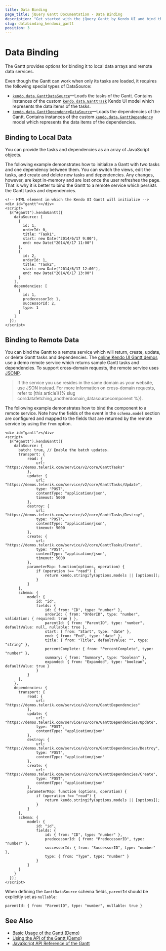 ```yaml
---
title: Data Binding
page_title: jQuery Gantt Documentation - Data Binding
description: "Get started with the jQuery Gantt by Kendo UI and bind the component to local data arrays or remote data services."
slug: databinding_kendoui_gantt
position: 3
---
```


# Data Binding

The Gantt provides options for binding it to local data arrays and remote data services.

Even though the Gantt can work when only its tasks are loaded, it requires the following special types of DataSource:

* [`kendo.data.GanttDataSource`](/api/framework/ganttdatasource)&mdash;Loads the tasks of the Gantt. Contains instances of the custom [`kendo.data.GanttTask`](/api/framework/gantttask) Kendo UI model which represents the data items of the tasks.
* [`kendo.data.GanttDependencyDataSource`](/api/framework/ganttdependencydatasource)&mdash;Loads the dependencies of the Gantt. Contains instances of the custom [`kendo.data.GanttDependency`](/api/framework/ganttdependency) model which represents the data items of the dependencies.

## Binding to Local Data

You can provide the tasks and dependencies as an array of JavaScript objects.

The following example demonstrates how to initialize a Gantt with two tasks and one dependency between them. You can switch the views, edit the tasks, and create and delete new tasks and dependencies. Any changes, however, are kept in-memory and are lost once the user refreshes the page. That is why it is better to bind the Gantt to a remote service which persists the Gantt tasks and dependencies.

    <!-- HTML element in which the Kendo UI Gantt will initialize -->
    <div id="gantt"></div>
    <script>      
      $("#gantt").kendoGantt({
        dataSource: [
          {
            id: 1,
            orderId: 0,
            title: "Task1",
            start: new Date("2014/6/17 9:00"),
            end: new Date("2014/6/17 11:00")
          },
          {
            id: 2,
            orderId: 1,
            title: "Task2",
            start: new Date("2014/6/17 12:00"),
            end: new Date("2014/6/17 13:00")
          }
        ],
        dependencies: [
          {
            id: 1,
            predecessorId: 1,
            successorId: 2,
            type: 1
          }
        ]
      });
    </script>

## Binding to Remote Data

You can bind the Gantt to a remote service which will return, create, update, or delete Gantt tasks and dependencies. The [online Kendo UI Gantt demos](https://demos.telerik.com/kendo-ui/gantt/index) use a demo remote service which returns sample Gantt tasks and dependencies. To support cross-domain requests, the remote service uses [JSONP](https://en.wikipedia.org/wiki/JSONP).

> If the service you use resides in the same domain as your website, use JSON instead. For more information on cross-domain requests, refer to [this article]({% slug corsdatafetching_anotherdomain_datasourcecomponent %}).

The following example demonstrates how to bind the component to a remote service. Note how the fields of the event in the `schema.model` section are configured and mapped to the fields that are returned by the remote service by using the `from` option.

    <div id="gantt"></div>
    <script>      
      $("#gantt").kendoGantt({
        dataSource: {
          batch: true, // Enable the batch updates.
          transport: {
              read: {
                  url: "https://demos.telerik.com/service/v2/core/GanttTasks"
              },
              update: {
                  url: "https://demos.telerik.com/service/v2/core/GanttTasks/Update",
                  type: "POST",
                  contentType: "application/json",
                  timeout: 5000
              },
              destroy: {
                  url: "https://demos.telerik.com/service/v2/core/GanttTasks/Destroy",
                  type: "POST",
                  contentType: "application/json",
                  timeout: 5000
              },
              create: {
                  url: "https://demos.telerik.com/service/v2/core/GanttTasks/Create",
                  type: "POST",
                  contentType: "application/json",
                  timeout: 5000
              },
              parameterMap: function(options, operation) {
                  if (operation !== "read") {
                      return kendo.stringify(options.models || [options]);
                  }
              }
          },
          schema: {
              model: {
                  id: "id",
                  fields: {
                      id: { from: "ID", type: "number" },
                      orderId: { from: "OrderID", type: "number", validation: { required: true } },
                      parentId: { from: "ParentID", type: "number", defaultValue: null, nullable: true },
                      start: { from: "Start", type: "date" },
                      end: { from: "End", type: "date" },
                      title: { from: "Title", defaultValue: "", type: "string" },
                      percentComplete: { from: "PercentComplete", type: "number" },
                      summary: { from: "Summary", type: "boolean" },
                      expanded: { from: "Expanded", type: "boolean", defaultValue: true }
                  }
              }
          },
        },
        dependencies: {
          transport: {
              read: {
                  url: "https://demos.telerik.com/service/v2/core/GanttDependencies"
              },
              update: {
                  url: "https://demos.telerik.com/service/v2/core/GanttDependencies/Update",
                  type: "POST",
                  contentType: "application/json"
              },
              destroy: {
                  url: "https://demos.telerik.com/service/v2/core/GanttDependencies/Destroy",
                  type: "POST",
                  contentType: "application/json"
              },
              create: {
                  url: "https://demos.telerik.com/service/v2/core/GanttDependencies/Create",
                  type: "POST",
                  contentType: "application/json"
              },
              parameterMap: function (options, operation) {
                  if (operation !== "read") {
                      return kendo.stringify(options.models || [options]);
                  }
              }
          },
          schema: {
              model: {
                  id: "id",
                  fields: {
                      id: { from: "ID", type: "number" },
                      predecessorId: { from: "PredecessorID", type: "number" },
                      successorId: { from: "SuccessorID", type: "number" },
                      type: { from: "Type", type: "number" }
                  }
              }
          }
        }
      });
    </script>

When defining the `GanttDataSource` schema fields, `parentId` should be explicitly set as `nullable`:

    parentId: { from: "ParentID", type: "number", nullable: true }

## See Also

* [Basic Usage of the Gantt (Demo)](https://demos.telerik.com/kendo-ui/gantt/index)
* [Using the API of the Gantt (Demo)](https://demos.telerik.com/kendo-ui/gantt/api)
* [JavaScript API Reference of the Gantt](/api/javascript/ui/gantt)
